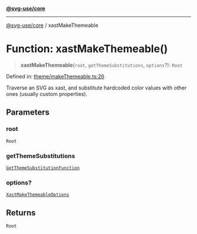[**@svg-use/core**](../README.md)

---

[@svg-use/core](../README.md) / xastMakeThemeable

# Function: xastMakeThemeable()

> **xastMakeThemeable**(`root`, `getThemeSubstitutions`, `options`?): `Root`

Defined in:
[theme/makeThemeable.ts:26](https://github.com/fpapado/svg-use/blob/main/packages/core/src/theme/makeThemeable.ts#L26)

Traverse an SVG as xast, and substitute hardcoded color values with other ones
(usually custom properties).

## Parameters

### root

`Root`

### getThemeSubstitutions

[`GetThemeSubstitutionFunction`](../type-aliases/GetThemeSubstitutionFunction.md)

### options?

[`XastMakeThemeableOptions`](../type-aliases/XastMakeThemeableOptions.md)

## Returns

`Root`
